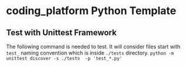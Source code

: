 # coding_platform Python Template

## Test with Unittest Framework

 The following command is needed to test. 
 It will consider files start with `test_` naming convention which is inside `./tests` directory.
 `python -m unittest discover -s ./tests  -p 'test_*.py'`
 
 
